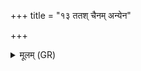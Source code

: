+++
title = "१३ ततश् चैनम् अन्येन"

+++
<details><summary>मूलम् (GR)</summary>

ततश् चैनम् अन्येन वस्तिना प्राशीर्  
येनैतम् अग्रे प्राश्नन् ।  
अप्सु मरिष्यसीत्य् एनम् आह ॥
</details>